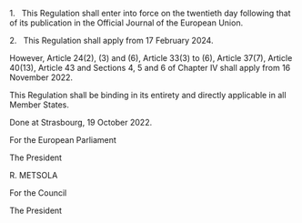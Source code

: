 1.   This Regulation shall enter into force on the twentieth day following that of its publication in the Official Journal of the European Union.

2.   This Regulation shall apply from 17 February 2024.

However, Article 24(2), (3) and (6), Article 33(3) to (6), Article 37(7), Article 40(13), Article 43 and Sections 4, 5 and 6 of Chapter IV shall apply from 16 November 2022.

This Regulation shall be binding in its entirety and directly applicable in all Member States.

Done at Strasbourg, 19 October 2022.

For the European Parliament

The President

R. METSOLA

For the Council

The President
